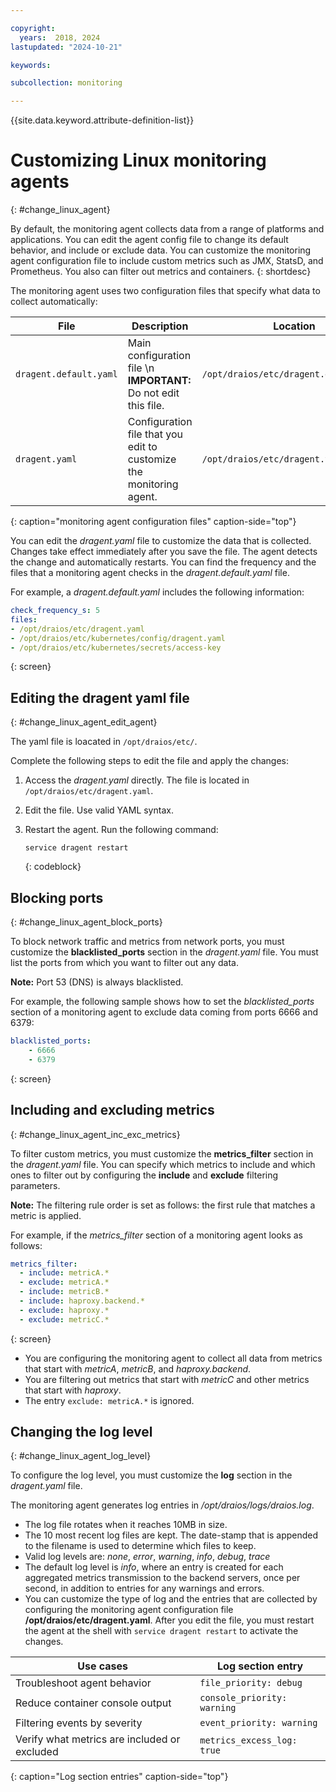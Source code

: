 ```yaml
---

copyright:
  years:  2018, 2024
lastupdated: "2024-10-21"

keywords:

subcollection: monitoring

---
```


{{site.data.keyword.attribute-definition-list}}

# Customizing Linux monitoring agents
{: #change_linux_agent}

By default, the monitoring agent collects data from a range of platforms and applications. You can edit the agent config file to change its default behavior, and include or exclude data. You can customize the monitoring agent configuration file to include custom metrics such as JMX, StatsD, and Prometheus. You also can filter out metrics and containers.
{: shortdesc}

The monitoring agent uses two configuration files that specify what data to collect automatically:

| File                   | Description                                                     | Location                                |
|------------------------|-----------------------------------------------------------------|-----------------------------------------|
| `dragent.default.yaml` | Main configuration file   \n **IMPORTANT:** Do not edit this file.  | `/opt/draios/etc/dragent.default.yaml`  |
| `dragent.yaml`         | Configuration file that you edit to customize the monitoring agent. | `/opt/draios/etc/dragent.yaml`          |
{: caption="monitoring agent configuration files" caption-side="top"}

You can edit the *dragent.yaml* file to customize the data that is collected. Changes take effect immediately after you save the file. The agent detects the change and automatically restarts. You can find the frequency and the files that a monitoring agent checks in the *dragent.default.yaml* file.

For example, a *dragent.default.yaml* includes the following information:

```yaml
check_frequency_s: 5
files:
- /opt/draios/etc/dragent.yaml
- /opt/draios/etc/kubernetes/config/dragent.yaml
- /opt/draios/etc/kubernetes/secrets/access-key
```
{: screen}



## Editing the dragent yaml file
{: #change_linux_agent_edit_agent}

The yaml file is loacated in `/opt/draios/etc/`.

Complete the following steps to edit the file and apply the changes:

1. Access the *dragent.yaml* directly. The file is located in `/opt/draios/etc/dragent.yaml`.
2. Edit the file. Use valid YAML syntax.
3. Restart the agent. Run the following command:

    ```text
    service dragent restart
    ```
    {: codeblock}


## Blocking ports
{: #change_linux_agent_block_ports}

To block network traffic and metrics from network ports, you must customize the **blacklisted_ports** section in the *dragent.yaml* file. You must list the ports from which you want to filter out any data.

**Note:** Port 53 (DNS) is always blacklisted.

For example, the following sample shows how to set the *blacklisted_ports* section of a monitoring agent to exclude data coming from ports 6666 and 6379:

```yaml
blacklisted_ports:
    - 6666
    - 6379
```
{: screen}

## Including and excluding metrics
{: #change_linux_agent_inc_exc_metrics}

To filter custom metrics, you must customize the **metrics_filter** section in the *dragent.yaml* file. You can specify which metrics to include and which ones to filter out by configuring the **include** and **exclude** filtering parameters.

**Note:** The filtering rule order is set as follows: the first rule that matches a metric is applied.

For example, if the *metrics_filter* section of a monitoring agent looks as follows:

```yaml
metrics_filter:
  - include: metricA.*
  - exclude: metricA.*
  - include: metricB.*
  - include: haproxy.backend.*
  - exclude: haproxy.*
  - exclude: metricC.*
```
{: screen}

* You are configuring the monitoring agent to collect all data from metrics that start with *metricA*, *metricB*, and *haproxy.backend*.
* You are filtering out metrics that start with *metricC* and other metrics that start with *haproxy*.
* The entry `exclude: metricA.*` is ignored.


## Changing the log level
{: #change_linux_agent_log_level}

To configure the log level, you must customize the **log** section in the *dragent.yaml* file.

The monitoring agent generates log entries in */opt/draios/logs/draios.log*.
* The log file rotates when it reaches 10MB in size.
* The 10 most recent log files are kept. The date-stamp that is appended to the filename is used to determine which files to keep.
* Valid log levels are: *none*, *error*, *warning*, *info*, *debug*, *trace*
* The default log level is *info*, where an entry is created for each aggregated metrics transmission to the backend servers, once per second, in addition to entries for any warnings and errors.
* You can customize the type of log and the entries that are collected by configuring the monitoring agent configuration file **/opt/draios/etc/dragent.yaml**. After you edit the file, you must restart the agent at the shell with `service dragent restart` to activate the changes.

| Use cases                                     | Log section entry           |
|-----------------------------------------------|-----------------------------|
| Troubleshoot agent behavior                   | `file_priority: debug`      |
| Reduce container console output               | `console_priority: warning` |
| Filtering events by severity                  | `event_priority: warning`   |
| Verify what metrics are included or excluded  | `metrics_excess_log: true`  |
{: caption="Log section entries" caption-side="top"}
